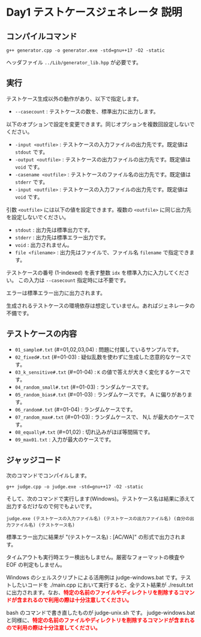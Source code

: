 # Day1 テストケースジェネレータ 説明


## コンパイルコマンド

```
g++ generator.cpp -o generator.exe -std=gnu++17 -O2 -static
```

ヘッダファイル `../Lib/generator_lib.hpp` が必要です。

## 実行

テストケース生成以外の動作があり、以下で指定します。

- `--casecount` : テストケースの数を、標準出力に出力します。

以下のオプションで設定を変更できます。同じオプションを複数回設定しないでください。

- `-input <outfile>` : テストケースの入力ファイルの出力先です。既定値は `stdout` です。
- `-output <outfile>` : テストケースの出力ファイルの出力先です。既定値は `void` です。
- `-casename <outfile>` : テストケースのファイル名の出力先です。既定値は `stderr` です。
- `-input <outfile>` : テストケースの入力ファイルの出力先です。既定値は `void` です。

引数 `<outfile>` には以下の値を設定できます。複数の `<outfile>` に同じ出力先を設定しないでください。

- `stdout` : 出力先は標準出力です。
- `stderr` : 出力先は標準エラー出力です。
- `void` : 出力されません。
- `file <filename>` : 出力先はファイルで、ファイル名 `filename` で指定できます。

テストケースの番号 (1-indexed) を表す整数 `idx` を標準入力に入力してください。
この入力は `--casecount` 指定時には不要です。

エラーは標準エラー出力に出力されます。

生成されるテストケースの環境依存は想定していません。あればジェネレータの不備です。

## テストケースの内容

- `01_sample#.txt` (#=01,02,03,04) : 問題に付属しているサンプルです。
- `02_fixed#.txt` (#=01-03) : 疑似乱数を使わずに生成した恣意的なケースです。
- `03_k_sensitive#.txt` (#=01-04) : `K` の値で答えが大きく変化するケースです。
- `04_random_small#.txt` (#=01-03) : ランダムケースです。
- `05_random_bias#.txt` (#=01-03) : ランダムケースです。 A に偏りがあります。
- `06_random#.txt` (#=01-04) : ランダムケースです。
- `07_random_max#.txt` (#=01-03) : ランダムケースで、 N,L が最大のケースです。
- `08_equally#.txt` (#=01,02) : 切れ込みがほぼ等間隔です。
- `09_max01.txt` : 入力が最大のケースです。

## ジャッジコード

次のコマンドでコンパイルします。

```
g++ judge.cpp -o judge.exe -std=gnu++17 -O2 -static
```

そして、次のコマンドで実行します(Windows)。テストケース名は結果に添えて出力するだけなので何でもよいです。

```
judge.exe (テストケースの入力ファイル名) (テストケースの出力ファイル名) (自分の出力ファイル名) (テストケース名)
```

標準エラー出力に結果が "(テストケース名) : [AC/WA]" の形式で出力されます。

タイムアウトも実行時エラー検出もしません。厳密なフォーマットの検査や EOF の判定もしません。

Windows のシェルスクリプトによる活用例は judge-windows.bat です。テストしたいコードを ./main.cpp において実行すると、全テスト結果が ./result.txt に出力されます。なお、<font color="red">**特定の名前のファイルやディレクトリを削除するコマンドが含まれるので利用の際は十分注意してください。**</font>

bash のコマンドで書き直したものが judge-unix.sh です。 judge-windows.bat と同様に、<font color="red">**特定の名前のファイルやディレクトリを削除するコマンドが含まれるので利用の際は十分注意してください。**</font>
